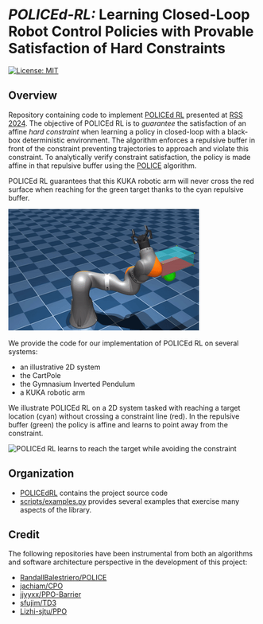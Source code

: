 # *POLICEd-RL:* Learning Closed-Loop Robot Control Policies with Provable Satisfaction of Hard Constraints

 [![License: MIT](https://img.shields.io/badge/License-MIT-yellow.svg)](https://opensource.org/licenses/MIT)

## Overview
Repository containing code to implement [POLICEd RL](https://arxiv.org/pdf/2403.13297.pdf) presented at [RSS 2024](https://roboticsconference.org/).
The objective of POLICEd RL is to *guarantee* the satisfaction of an affine *hard constraint*
when learning a policy in closed-loop with a black-box deterministic environment.
The algorithm enforces a repulsive buffer in front of the constraint preventing trajectories to approach and violate this constraint.
To analytically verify constraint satisfaction, the policy is made affine in that repulsive buffer using the [POLICE](https://arxiv.org/pdf/2211.01340.pdf) algorithm.

POLICEd RL guarantees that this KUKA robotic arm will never cross the red surface when reaching for the green target thanks to the cyan repulsive buffer.

![POLICEd RL learns to reach the target while avoiding the constraint](media/POLICEd_RL_large_gif.gif)


We provide the code for our implementation of POLICEd RL on several systems:
- an illustrative 2D system
- the CartPole
- the Gymnasium Inverted Pendulum
- a KUKA robotic arm

We illustrate POLICEd RL on a 2D system tasked with reaching a target location (cyan) without crossing a constraint line (red).
In the repulsive buffer (green) the policy is affine and learns to point away from the constraint.

![POLICEd RL learns to reach the target while avoiding the constraint](media/POLICEd_2D.gif)





## Organization
- [POLICEdRL](POLICEdRL) contains the project source code
- [scripts/examples.py](run/examples.py) provides several examples that exercise many
  aspects of the library.



## Credit
The following repositories have been instrumental from both an algorithms and
software architecture perspective in the development of this project:
- [RandallBalestriero/POLICE](https://github.com/RandallBalestriero/POLICE)
- [jachiam/CPO](https://github.com/jachiam/cpo)
- [jjyyxx/PPO-Barrier](https://github.com/jjyyxx/srlnbc)
- [sfujim/TD3](https://github.com/sfujim/TD3)
- [Lizhi-sjtu/PPO](https://github.com/Lizhi-sjtu/DRL-code-pytorch/tree/main/5.PPO-continuous)
